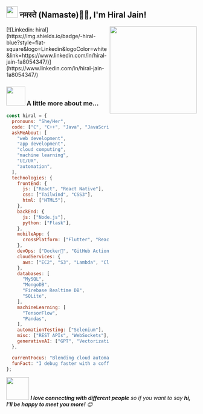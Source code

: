 <h2><img src="https://emojis.slackmojis.com/emojis/images/1531849430/4246/blob-sunglasses.gif?1531849430" width="30"/> नमस्ते (Namaste)🙏🏻, I'm Hiral Jain!</h2>
<img align='right' src="https://media.giphy.com/media/M9gbBd9nbDrOTu1Mqx/giphy.gif" width="230">
[![Linkedin: hiral](https://img.shields.io/badge/-hiral-blue?style=flat-square&logo=Linkedin&logoColor=white&link=https://www.linkedin.com/in/hiral-jain-1a8054347/)](https://www.linkedin.com/in/hiral-jain-1a8054347/)

### <img src="https://media.giphy.com/media/VgCDAzcKvsR6OM0uWg/giphy.gif" width="50"> A little more about me...  

```javascript
const hiral = {
  pronouns: "She/Her",
  code: ["C", "C++", "Java", "JavaScript", "TypeScript", "Python", "Dart"],
  askMeAbout: [
    "web development",
    "app development",
    "cloud computing",
    "machine learning",
    "UI/UX",
    "automation",
  ],
  technologies: {
    frontEnd: {
      js: ["React", "React Native"],
      css: ["Tailwind", "CSS3"],
      html: ["HTML5"],
    },
    backEnd: {
      js: ["Node.js"],
      python: ["Flask"],
    },
    mobileApp: {
      crossPlatform: ["Flutter", "React Native"],
    },
    devOps: ["Docker🐳", "GitHub Actions", "CI/CD", "Nginx"],
    cloudServices: {
      aws: ["EC2", "S3", "Lambda", "CloudWatch", "RDS"],
    },
    databases: [
      "MySQL",
      "MongoDB",
      "Firebase Realtime DB",
      "SQLite",
    ],
    machineLearning: [
      "TensorFlow",
      "Pandas",
    ],
    automationTesting: ["Selenium"],
    misc: ["REST APIs", "WebSockets"],
    generativeAI: ["GPT", "Vectorization"],
  },

  currentFocus: "Blending cloud automation with AI innovation",
  funFact: "I debug faster with a coffee in hand!",
};
```

<img src="https://media.giphy.com/media/LnQjpWaON8nhr21vNW/giphy.gif" width="60"> <em><b>I love connecting with different people</b> so if you want to say <b>hi, I'll be happy to meet you more!</b> 😊</em>


